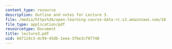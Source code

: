 ```yaml
---
content_type: resource
description: Outline and notes for Lecture 3.
file: /media/https%3A/open-learning-course-data-rc.s3.amazonaws.com/18-965-geometry-of-manifolds-fall-2004/8d7124c3dc9945db1eea3fbe3cf07748_lecture3.pdf
file_type: application/pdf
resourcetype: Document
title: lecture3.pdf
uid: 8d7124c3-dc99-45db-1eea-3fbe3cf07748
---
```

